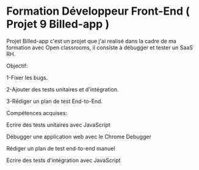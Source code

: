 # Formation Développeur Front-End ( Projet 9 Billed-app )

Projet Billed-app c'est un projet que j'ai realisé dans la cadre de ma formation avec Open classrooms, il consiste à débugger et tester un SaaS RH.

Objectif:

1-Fixer les bugs.

2-Ajouter des tests unitaires et d'intégration.

3-Rédiger un plan de test End-to-End.

Compétences acquises:

Ecrire des tests unitaires avec JavaScript

Débugger une application web avec le Chrome Debugger

Rédiger un plan de test end-to-end manuel

Ecrire des tests d'intégration avec JavaScript
